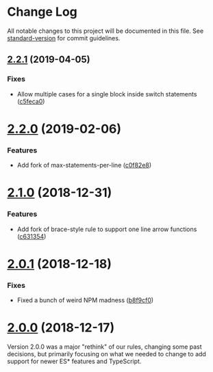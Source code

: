# Change Log

All notable changes to this project will be documented in this file. See [standard-version](https://github.com/conventional-changelog/standard-version) for commit guidelines.

<a name="2.2.1"></a>
## [2.2.1](https://github.com/silvermine/eslint-plugin-silvermine/compare/v2.2.0...v2.2.1) (2019-04-05)

### Fixes

 * Allow multiple cases for a single block inside switch statements ([c5feca0](https://github.com/silvermine/eslint-plugin-silvermine/commit/c5feca0))


<a name="2.2.0"></a>
# [2.2.0](https://github.com/silvermine/eslint-plugin-silvermine/compare/v2.1.0...v2.2.0) (2019-02-06)

### Features

 * Add fork of max-statements-per-line ([c0f82e8](https://github.com/silvermine/eslint-plugin-silvermine/commit/c0f82e8))


<a name="2.1.0"></a>
# [2.1.0](https://github.com/silvermine/eslint-plugin-silvermine/compare/v2.0.1...v2.1.0) (2018-12-31)

### Features

 * Add fork of brace-style rule to support one line arrow functions ([c631354](https://github.com/silvermine/eslint-plugin-silvermine/commit/c631354))


<a name="2.0.1"></a>
# [2.0.1](https://github.com/silvermine/eslint-plugin-silvermine/compare/v2.0.0...v2.0.1) (2018-12-18)

### Fixes

 * Fixed a bunch of weird NPM madness ([b8f9cf0](https://github.com/silvermine/eslint-plugin-silvermine/commit/b8f9cf0))


<a name="2.0.0"></a>
# [2.0.0](https://github.com/silvermine/eslint-plugin-silvermine/compare/v1.2.1...v2.0.0) (2018-12-17)

Version 2.0.0 was a major "rethink" of our rules, changing some past decisions, but
primarily focusing on what we needed to change to add support for newer ES* features and
TypeScript.
